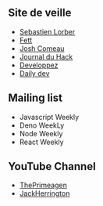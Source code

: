 ## Site de veille

- [Sebastien Lorber](https://www.getrevue.co/profile/sebastien-lorber)
- [Fett](https://fettblog.eu/)
- [Josh Comeau](https://www.joshwcomeau.com/)
- [Journal du Hack](https://www.journalduhacker.net/)
- [Developpez](https://www.developpez.com/)
- [Daily dev](https://daily.dev/)

## Mailing list

- Javascript Weekly
- Deno WeekLy
- Node Weekly
- React Weekly

## YouTube Channel

- [ThePrimeagen](https://www.youtube.com/c/ThePrimeagen)
- [JackHerrington](https://www.youtube.com/c/JackHerrington)
